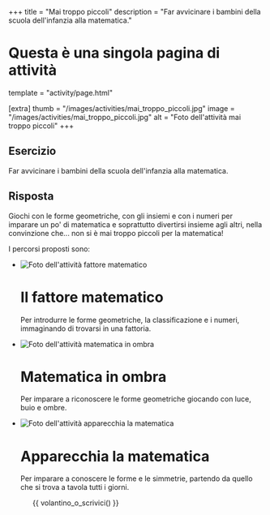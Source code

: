 +++
title = "Mai troppo piccoli"
description = "Far avvicinare i bambini della scuola dell'infanzia alla matematica."

# Questa è una singola pagina di attività
template = "activity/page.html"

[extra]
thumb = "/images/activities/mai_troppo_piccoli.jpg"
image = "/images/activities/mai_troppo_piccoli.jpg"
alt = "Foto dell'attività mai troppo piccoli"
+++

## Esercizio

Far avvicinare i bambini della scuola dell'infanzia alla matematica.

## Risposta

Giochi con le forme geometriche, con gli insiemi e con i numeri per
imparare un po' di matematica e soprattutto divertirsi insieme agli altri,
nella convinzione che... non si è mai troppo piccoli per la matematica!

I percorsi proposti sono:
<ul class='list'>
<li>
<img src="/images/activities/fattore_matematico.jpg" alt="Foto dell'attività fattore matematico" />

# Il fattore matematico

Per introdurre le forme geometriche, la classificazione e i numeri,
immaginando di trovarsi in una fattoria.

</li>
<li>
<img src="/images/activities/matematica_in_ombra.jpg" alt="Foto dell'attività matematica in ombra" />

# Matematica in ombra

Per imparare a riconoscere le forme geometriche giocando con luce, buio e ombre.

</li>
<li>
<img src="/images/activities/apparecchia_la_matematica.jpg"
    alt="Foto dell'attività apparecchia la matematica" />

# Apparecchia la matematica

Per imparare a conoscere le forme e le simmetrie, partendo da quello che
si trova a tavola tutti i giorni.

</li>
<ul>
</p>
</div>

{{ volantino_o_scrivici() }}
